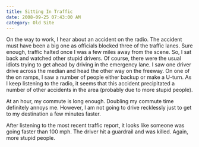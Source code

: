 ```yaml
---
title: Sitting In Traffic
date: 2008-09-25 07:43:00 AM
category: Old Site
---
```


On the way to work, I hear about an accident on the radio. The accident must have been a big one as officials blocked three of the traffic lanes. Sure enough, traffic halted once I was a few miles away from the scene. So, I sat back and watched other stupid drivers. Of course, there were the usual idiots trying to get ahead by driving in the emergency lane. I saw one driver drive across the median and head the other way on the freeway. On one of the on ramps, I saw a number of people either backup or make a U-turn. As I keep listening to the radio, it seems that this accident precipitated a number of other accidents in the area (probably due to more stupid people).

At an hour, my commute is long enough. Doubling my commute time definitely annoys me. However, I am not going to drive recklessly just to get to my destination a few minutes faster.

After listening to the most recent traffic report, it looks like someone was going faster than 100 mph. The driver hit a guardrail and was killed. Again, more stupid people.
